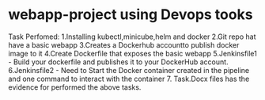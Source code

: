 # webapp-project using Devops tooks

Task Perfomed:
1.Installing kubectl,minicube,helm and docker
2.Git repo hat have a basic webapp
3.Creates a Dockerhub accountto publish docker image to it
4.Create Dockerfile that exposes the basic webapp
5.Jenkinsfile1 -  Build your dockerfile and publishes it to your DockerHub account.
6.Jenkinsfile2 -  Need to Start the Docker container created in the pipeline and one command to interact with the container
7. Task.Docx files has the evidence for performed the above tasks.
